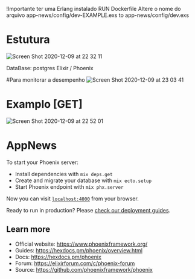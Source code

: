 !Importante ter uma Erlang instalado
RUN Dockerfile
Altere o nome do arquivo app-news/config/dev-EXAMPLE.exs to app-news/config/dev.exs

# Estutura
![Screen Shot 2020-12-09 at 22 32 11](https://user-images.githubusercontent.com/57687300/101709727-c6bcaf00-3a6e-11eb-854b-3d6fb964e2ae.png)

DataBase: postgres
Elixir / Phoenix

#Para monitorar a desempenho
![Screen Shot 2020-12-09 at 23 03 41](https://user-images.githubusercontent.com/57687300/101711683-d76f2400-3a72-11eb-98af-9aa47b23eb67.png)

# Examplo [GET]
![Screen Shot 2020-12-09 at 22 52 01](https://user-images.githubusercontent.com/57687300/101710888-29af4580-3a71-11eb-99e8-f97e7c78d829.png)

# AppNews

To start your Phoenix server:

  * Install dependencies with `mix deps.get`
  * Create and migrate your database with `mix ecto.setup`
  * Start Phoenix endpoint with `mix phx.server`

Now you can visit [`localhost:4000`](http://localhost:4000) from your browser.

Ready to run in production? Please [check our deployment guides](https://hexdocs.pm/phoenix/deployment.html).

## Learn more

  * Official website: https://www.phoenixframework.org/
  * Guides: https://hexdocs.pm/phoenix/overview.html
  * Docs: https://hexdocs.pm/phoenix
  * Forum: https://elixirforum.com/c/phoenix-forum
  * Source: https://github.com/phoenixframework/phoenix

